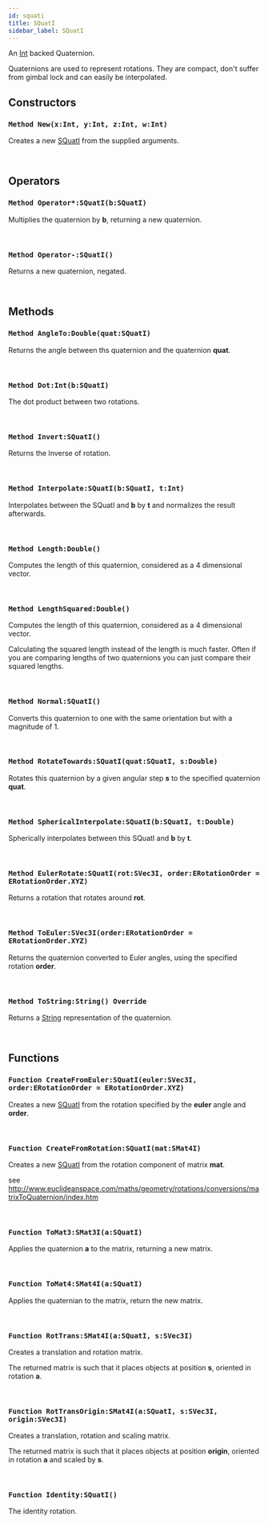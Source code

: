 ```yaml
---
id: squati
title: SQuatI
sidebar_label: SQuatI
---
```


An [Int](../../../brl/brl.blitz/#int) backed Quaternion.


Quaternions are used to represent rotations.
They are compact, don't suffer from gimbal lock and can easily be interpolated.


## Constructors

### `Method New(x:Int, y:Int, z:Int, w:Int)`

Creates a new [SQuatI](../../../brl/brl.quaternion/squati) from the supplied arguments.

<br/>

## Operators

### `Method Operator*:SQuatI(b:SQuatI)`

Multiplies the quaternion by <b>b</b>, returning a new quaternion.

<br/>

### `Method Operator-:SQuatI()`

Returns a new quaternion, negated.

<br/>

## Methods

### `Method AngleTo:Double(quat:SQuatI)`

Returns the angle between ths quaternion and the quaternion <b>quat</b>.

<br/>

### `Method Dot:Int(b:SQuatI)`

The dot product between two rotations.

<br/>

### `Method Invert:SQuatI()`

Returns the Inverse of rotation.

<br/>

### `Method Interpolate:SQuatI(b:SQuatI, t:Int)`

Interpolates between the SQuatI and <b>b</b> by <b>t</b> and normalizes the result afterwards.

<br/>

### `Method Length:Double()`

Computes the length of this quaternion, considered as a 4 dimensional vector.

<br/>

### `Method LengthSquared:Double()`

Computes the length of this quaternion, considered as a 4 dimensional vector.

Calculating the squared length instead of the length is much faster.
Often if you are comparing lengths of two quaternions you can just compare their squared lengths.


<br/>

### `Method Normal:SQuatI()`

Converts this quaternion to one with the same orientation but with a magnitude of 1.

<br/>

### `Method RotateTowards:SQuatI(quat:SQuatI, s:Double)`

Rotates this quaternion by a given angular step <b>s</b> to the specified quaternion <b>quat</b>.

<br/>

### `Method SphericalInterpolate:SQuatI(b:SQuatI, t:Double)`

Spherically interpolates between this SQuatI and <b>b</b> by <b>t</b>.

<br/>

### `Method EulerRotate:SQuatI(rot:SVec3I, order:ERotationOrder = ERotationOrder.XYZ)`

Returns a rotation that rotates around <b>rot</b>.

<br/>

### `Method ToEuler:SVec3I(order:ERotationOrder = ERotationOrder.XYZ)`

Returns the quaternion converted to Euler angles, using the specified rotation <b>order</b>.

<br/>

### `Method ToString:String() Override`

Returns a [String](../../../brl/brl.blitz/#string) representation of the quaternion.

<br/>

## Functions

### `Function CreateFromEuler:SQuatI(euler:SVec3I, order:ERotationOrder = ERotationOrder.XYZ)`

Creates a new [SQuatI](../../../brl/brl.quaternion/squati) from the rotation specified by the <b>euler</b> angle and <b>order</b>.

<br/>

### `Function CreateFromRotation:SQuatI(mat:SMat4I)`

Creates a new [SQuatI](../../../brl/brl.quaternion/squati) from the rotation component of matrix <b>mat</b>.

see http://www.euclideanspace.com/maths/geometry/rotations/conversions/matrixToQuaternion/index.htm


<br/>

### `Function ToMat3:SMat3I(a:SQuatI)`

Applies the quaternion <b>a</b> to the matrix, returning a new matrix.

<br/>

### `Function ToMat4:SMat4I(a:SQuatI)`

Applies the quaternian to the matrix, return the new matrix.

<br/>

### `Function RotTrans:SMat4I(a:SQuatI, s:SVec3I)`

Creates a translation and rotation matrix.

The returned matrix is such that it places objects at position <b>s</b>, oriented in rotation <b>a</b>.


<br/>

### `Function RotTransOrigin:SMat4I(a:SQuatI, s:SVec3I, origin:SVec3I)`

Creates a translation, rotation and scaling matrix.

The returned matrix is such that it places objects at position <b>origin</b>, oriented in rotation <b>a</b> and scaled by <b>s</b>.


<br/>

### `Function Identity:SQuatI()`

The identity rotation.

<br/>


